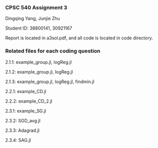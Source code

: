### CPSC 540 Assignment 3

Dingqing Yang, Junjie Zhu

Student ID: 38800141, 30921167

Report is located in a3sol.pdf, and all code is located in code directory.

### Related files for each coding question

2.1.1: example_group.jl, logReg.jl

2.1.2: example_group.jl, logReg.jl

2.1.3: example_group.jl, logReg.jl, findmin.jl

2.2.1: example_CD.jl

2.2.2: example_CD_2.jl

2.3.1: example_SG.jl

2.3.2: SGD_avg.jl

2.3.3: Adagrad.jl

2.3.4: SAG.jl

